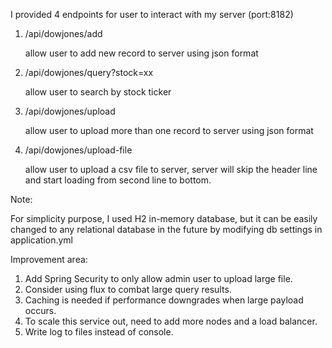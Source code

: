 I provided 4 endpoints for user to interact with my server (port:8182)

1. /api/dowjones/add

   allow user to add new record to server using json format
2. /api/dowjones/query?stock=xx

   allow user to search by stock ticker
3. /api/dowjones/upload

   allow user to upload more than one record to server using json format
4. /api/dowjones/upload-file

   allow user to upload a csv file to server, server will skip the header line and start loading from second line to bottom.
   
Note:

For simplicity purpose, I used H2 in-memory database,
but it can be easily changed to any relational database in the future by modifying db settings in application.yml

Improvement area:
1. Add Spring Security to only allow admin user to upload large file.
2. Consider using flux to combat large query results.
3. Caching is needed if performance downgrades when large payload occurs.
4. To scale this service out, need to add more nodes and a load balancer.
5. Write log to files instead of console.
